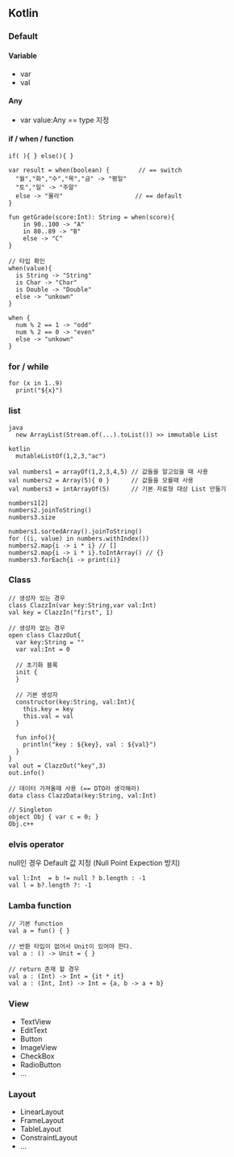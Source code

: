 ## Kotlin

### Default

#### Variable
- var
- val
#### Any
- var value:Any == type 지정
#### if / when / function
```
if( ){ } else(){ }

var result = when(boolean) {        // == switch
  "월","화","수","목","금" -> "평일"
  "토","일" -> "주말"
  else -> "몰라"                    // == default
}

fun getGrade(score:Int): String = when(score){
    in 90..100 -> "A"
    in 80..89 -> "B"
    else -> "C"
}

// 타입 확인
when(value){
  is String -> "String"
  is Char -> "Char"
  is Double -> "Double"
  else -> "unkown"
}

when {
  num % 2 == 1 -> "odd"
  num % 2 == 0 -> "even"
  else -> "unkown"
}
```
### for / while
```
for (x in 1..9)
  print("${x}")
```

### list
```
java
  new ArrayList(Stream.of(...).toList()) >> immutable List

kotlin
  mutableListOf(1,2,3,"ac")

val numbers1 = arrayOf(1,2,3,4,5) // 값들을 알고있을 때 사용
val numbers2 = Array(5){ 0 }      // 값들을 모를때 사용
val numbers3 = intArrayOf(5)      // 기본 자료형 대상 List 만들기

numbers1[2]
numbers2.joinToString()
numbers3.size

numbers1.sortedArray().joinToString()
for ((i, value) in numbers.withIndex())
numbers2.map{i -> i * i} // []
numbers2.map{i -> i * i}.toIntArray() // {}
numbers3.forEach{i -> print(i)}
```

### Class
```
// 생성자 있는 경우
class ClazzIn(var key:String,var val:Int)
val key = ClazzIn("first", 1)

// 생성자 없는 경우
open class ClazzOut{
  var key:String = ""
  var val:Int = 0

  // 초기화 블록
  init {
  }

  // 기본 생성자
  constructor(key:String, val:Int){
    this.key = key
    this.val = val
  } 

  fun info(){
    println("key : ${key}, val : ${val}")
  }
}
val out = ClazzOut("key",3)
out.info()

// 데이터 가져올때 사용 (== DTO라 생각해라)
data class ClazzData(key:String, val:Int)

// Singleton
object Obj { var c = 0; }
Obj.c++
```

### elvis operator
null인 경우 Default 값 지정 (Null Point Expection 방지)
```
val l:Int  = b != null ? b.length : -1
val l = b?.length ?: -1
```

### Lamba function
```
// 기본 function
val a = fun() { }

// 반환 타입이 없어서 Unit이 있어야 한다.
val a : () -> Unit = { }

// return 존재 할 경우
val a : (Int) -> Int = {it * it}
val a : (Int, Int) -> Int = {a, b -> a + b}
```

### View
- TextView
- EditText
- Button
- ImageView
- CheckBox
- RadioButton
- ...
### Layout
- LinearLayout
- FrameLayout
- TableLayout
- ConstraintLayout
- ...

